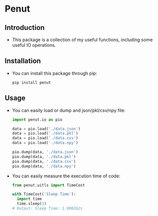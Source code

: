 # Penut

## Introduction
+ This package is a collection of my useful functions, including some useful IO operations.

## Installation
+ You can install this package through pip:
  ```
  pip install penut
  ```

## Usage
+ You can easily load or dump and json/pkl/csv/npy file:
  ```python
  import penut.io as pio

  data = pio.load('./data.json')
  data = pio.load('./data.pkl')
  data = pio.load('./data.csv')
  data = pio.load('./data.npy')

  pio.dump(data, './data.json')
  pio.dump(data, './data.pkl')
  pio.dump(data, './data.csv')
  pio.dump(data, './data.npy')
  ```
+ You can easily measure the execution time of code:
  ```python
  from penut.uitls import TimeCost

  with TimeCost('Sleep Time'):
    import time
    time.sleep(1)
  # Output: Sleep Time: 1.000262s
  ```